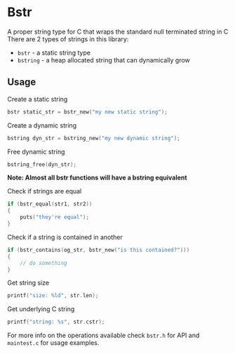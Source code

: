 # Bstr

A proper string type for C that wraps the standard null terminated string in C
There are 2 types of strings in this library:

- `bstr` - a static string type
- `bstring` - a heap allocated string that can dynamically grow

## Usage

Create a static string

```c
bstr static_str = bstr_new("my new static string");
```

Create a dynamic string

```c
bstring dyn_str = bstring_new("my new dynamic string");
```

Free dynamic string

```c
bstring_free(dyn_str);
```

**Note: Almost all bstr functions will have a bstring equivalent**

Check if strings are equal

```c
if (bstr_equal(str1, str2))
{
    puts("they're equal");
}
```

Check if a string is contained in another

```c
if (bstr_contains(og_str, bstr_new("is this contained?")))
{
    // do something
}
```

Get string size

```c
printf("size: %ld", str.len);
```

Get underlying C string

```c
printf("string: %s", str.cstr);
```

For more info on the operations available check `bstr.h` for API and `maintest.c` for usage examples.
